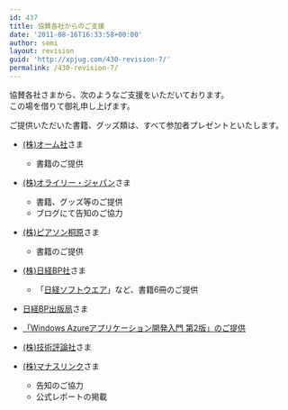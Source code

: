 ```yaml
---
id: 437
title: 協賛各社からのご支援
date: '2011-08-16T16:33:58+00:00'
author: semi
layout: revision
guid: 'http://xpjug.com/430-revision-7/'
permalink: /430-revision-7/
---
```


協賛各社さまから、次のようなご支援をいただいております。  
この場を借りて御礼申し上げます。

ご提供いただいた書籍、グッズ類は、すべて参加者プレゼントといたします。

- [(株)オーム社](http://www.ohmsha.co.jp/)さま 
    - 書籍のご提供
- [(株)オライリー・ジャパン](http://www.oreilly.co.jp/index.shtml)さま 
    - 書籍、グッズ等のご提供
    - ブログにて告知のご協力
- [(株)ピアソン桐原](http://www.pearsonkirihara.jp/)さま 
    - 書籍のご提供
- [(株)日経BP社](http://itpro.nikkeibp.co.jp/index.html)さま 
    - 「[日経ソフトウエア](http://itpro.nikkeibp.co.jp/NSW/index.html)」など、書籍6冊のご提供
- [日経BP出版局](http://ec.nikkeibp.co.jp/index.html)さま
- [「Windows Azureアプリケーション開発入門 第2版」のご提供](http://xpjug.com/xpx_notice2/ "「Windows Azureアプリケーション開発入門 第2版」が書籍プレゼントに！")

- [(株)技術評論社](http://gihyo.jp/)さま
- [(株)マナスリンク](http://www.manaslink.com/)さま 
    - 告知のご協力
    - 公式レポートの掲載